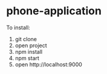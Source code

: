 # phone-application
To install:
1) git clone
2) open project
3) npm install
4) npm start
5) open http://localhost:9000
